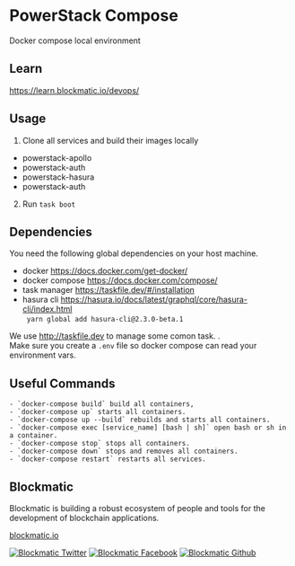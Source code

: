 # PowerStack Compose

Docker compose local environment
## Learn

https://learn.blockmatic.io/devops/

## Usage

1) Clone all services and build their images locally

- powerstack-apollo  
- powerstack-auth   
- powerstack-hasura
- powerstack-auth

2) Run `task boot`

## Dependencies

You need the following global dependencies on your host machine.

- docker https://docs.docker.com/get-docker/
- docker compose https://docs.docker.com/compose/
- task manager https://taskfile.dev/#/installation
- hasura cli https://hasura.io/docs/latest/graphql/core/hasura-cli/index.html   
  ` yarn global add hasura-cli@2.3.0-beta.1`

We use http://taskfile.dev to manage some comon task.  .  
Make sure you create a `.env` file so docker compose can read your environment vars.

## Useful Commands

```
- `docker-compose build` build all containers,
- `docker-compose up` starts all containers.
- `docker-compose up --build` rebuilds and starts all containers.
- `docker-compose exec [service_name] [bash | sh]` open bash or sh in a container.
- `docker-compose stop` stops all containers.
- `docker-compose down` stops and removes all containers.
- `docker-compose restart` restarts all services.
```

## Blockmatic

Blockmatic is building a robust ecosystem of people and tools for the development of blockchain applications.

[blockmatic.io](https://blockmatic.io)

<!-- Please don't remove this: Grab your social icons from https://github.com/carlsednaoui/gitsocial -->

<!-- display the social media buttons in your README -->

[![Blockmatic Twitter][1.1]][1]
[![Blockmatic Facebook][2.1]][2]
[![Blockmatic Github][3.1]][3]

<!-- links to social media icons -->
<!-- no need to change these -->

<!-- icons with padding -->

[1.1]: http://i.imgur.com/tXSoThF.png 'twitter icon with padding'
[2.1]: http://i.imgur.com/P3YfQoD.png 'facebook icon with padding'
[3.1]: http://i.imgur.com/0o48UoR.png 'github icon with padding'

<!-- icons without padding -->

[1.2]: http://i.imgur.com/wWzX9uB.png 'twitter icon without padding'
[2.2]: http://i.imgur.com/fep1WsG.png 'facebook icon without padding'
[3.2]: http://i.imgur.com/9I6NRUm.png 'github icon without padding'

<!-- links to your social media accounts -->
<!-- update these accordingly -->

[1]: http://www.twitter.com/blockmatic_io
[2]: http://fb.me/blockmatic.io
[3]: http://www.github.com/blockmatic

<!-- Please don't remove this: Grab your social icons from https://github.com/carlsednaoui/gitsocial -->
